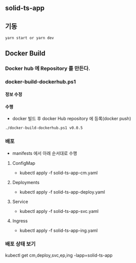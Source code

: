 ## solid-ts-app

## 기동
```
yarn start or yarn dev
```


## Docker Build

### Docker hub 에 Repository 를 만든다.

### docker-build-dockerhub.ps1

#### 정보 수정

#### 수행
- docker 빌드 후 docker Hub repository 에 등록(docker push)
```
./docker-build-dockerhub.ps1 v0.0.5
```

### 배포
- manifests 에서 아래 순서대로 수행

1. ConfigMap
    - kubectl apply -f solid-ts-app-cm.yaml

2. Deployments
    - kubectl apply -f solid-ts-app-deploy.yaml

3. Service
    - kubectl apply -f solid-ts-app-svc.yaml

4. Ingress
    - kubectl apply -f solid-ts-app-ing.yaml

### 배포 상태 보기
kubectl get cm,deploy,svc,ep,ing -lapp=solid-ts-app